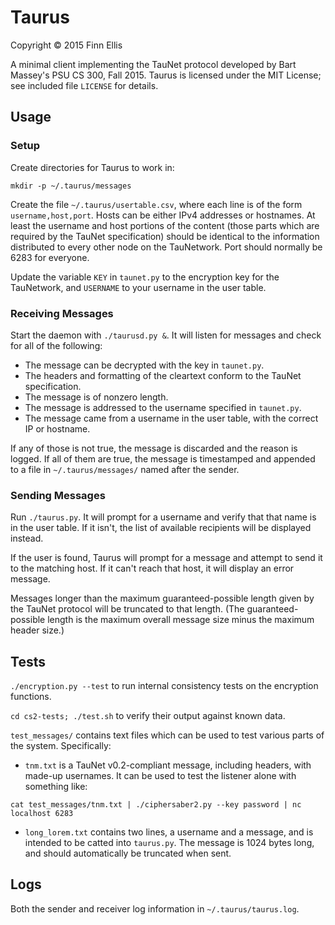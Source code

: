 # Taurus

Copyright © 2015 Finn Ellis

A minimal client implementing the TauNet protocol developed by Bart Massey's PSU CS 300, Fall 2015. Taurus is licensed under the MIT License; see included file `LICENSE` for details.

## Usage

### Setup

Create directories for Taurus to work in:

```
mkdir -p ~/.taurus/messages
```

Create the file `~/.taurus/usertable.csv`, where each line is of the form `username,host,port`. Hosts can be either IPv4 addresses or hostnames. At least the username and host portions of the content (those parts which are required by the TauNet specification) should be identical to the information distributed to every other node on the TauNetwork. Port should normally be 6283 for everyone.

Update the variable `KEY` in `taunet.py` to the encryption key for the TauNetwork, and `USERNAME` to your username in the user table.

### Receiving Messages

Start the daemon with `./taurusd.py &`. It will listen for messages and check for all of the following:

* The message can be decrypted with the key in `taunet.py`.
* The headers and formatting of the cleartext conform to the TauNet specification.
* The message is of nonzero length.
* The message is addressed to the username specified in `taunet.py`.
* The message came from a username in the user table, with the correct IP or hostname.

If any of those is not true, the message is discarded and the reason is logged. If all of them are true, the message is timestamped and appended to a file in `~/.taurus/messages/` named after the sender.

### Sending Messages

Run `./taurus.py`. It will prompt for a username and verify that that name is in the user table. If it isn't, the list of available recipients will be displayed instead.

If the user is found, Taurus will prompt for a message and attempt to send it to the matching host. If it can't reach that host, it will display an error message.

Messages longer than the maximum guaranteed-possible length given by the TauNet protocol will be truncated to that length. (The guaranteed-possible length is the maximum overall message size minus the maximum header size.)

## Tests

`./encryption.py --test` to run internal consistency tests on the encryption functions.

`cd cs2-tests; ./test.sh` to verify their output against known data.

`test_messages/` contains text files which can be used to test various parts of the system. Specifically:

* `tnm.txt` is a TauNet v0.2-compliant message, including headers, with made-up usernames. It can be used to test the listener alone with something like:

```
cat test_messages/tnm.txt | ./ciphersaber2.py --key password | nc localhost 6283
```

* `long_lorem.txt` contains two lines, a username and a message, and is intended to be catted into `taurus.py`. The message is 1024 bytes long, and should automatically be truncated when sent.

## Logs

Both the sender and receiver log information in `~/.taurus/taurus.log`.
